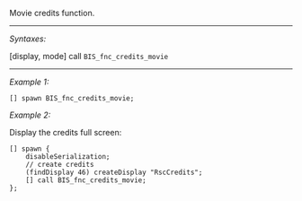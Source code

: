 Movie credits function.


---
*Syntaxes:*

[display, mode] call `BIS_fnc_credits_movie`

---
*Example 1:*

```sqf
[] spawn BIS_fnc_credits_movie;
```

*Example 2:*

Display the credits full screen:

```sqf
[] spawn {
	disableSerialization;
	// create credits
	(findDisplay 46) createDisplay "RscCredits";
	[] call BIS_fnc_credits_movie;
};
```